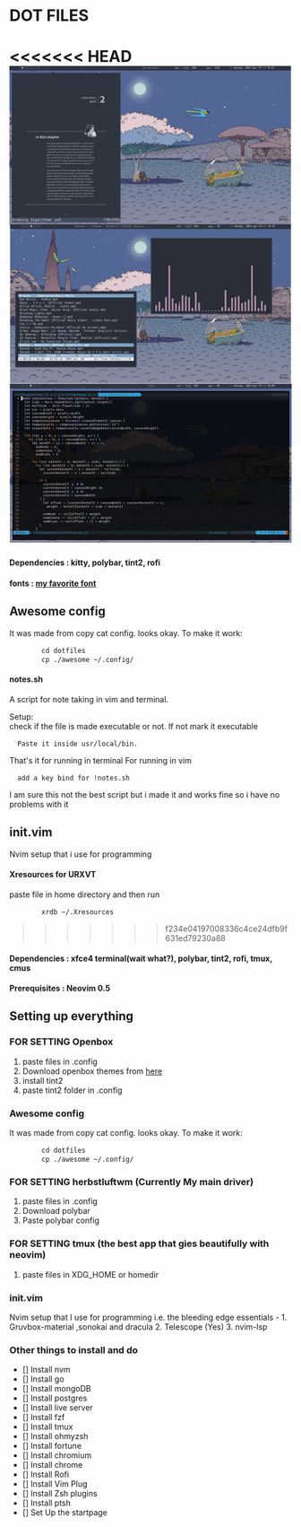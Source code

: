 # DOT FILES

<<<<<<< HEAD
![Rice](./screenshots/nord-herbluftwm.png)
=======
#### Dependencies : kitty, polybar, tint2, rofi
#### fonts : [my favorite font](https://github.com/sainnhe/icursive-nerd-font/wiki/Preview#hack-icursive-s12)

## Awesome config
It was made from copy cat config. looks okay.
To make it work:
            
            cd dotfiles
            cp ./awesome ~/.config/

#### notes.sh
A script for note taking in vim and terminal.

Setup:   
      check if the file is made executable or not. If not mark it executable   
      
      Paste it inside usr/local/bin.

That's it for running in terminal 
For running in vim             
      
      add a key bind for !notes.sh


I am sure this not the best script but i made it and works fine so i have no problems with it

## init.vim

Nvim setup that i use for programming


#### Xresources for URXVT

paste file in home directory and then run
            
            xrdb ~/.Xresources
>>>>>>> f234e04197008336c4ce24dfb9f631ed79230a88

#### Dependencies : xfce4 terminal(wait what?), polybar, tint2, rofi, tmux, cmus
 
**Prerequisites : Neovim 0.5**

## Setting up everything

### FOR SETTING Openbox
1. paste files in .config
2. Download openbox themes from [here](https://github.com/addy-dclxvi/openbox-theme-collections)
3. install tint2 
4. paste tint2 folder in .config

### Awesome config
It was made from copy cat config. looks okay.
To make it work:
            
            cd dotfiles
            cp ./awesome ~/.config/


### FOR SETTING herbstluftwm (Currently My main driver)
1. paste files in .config
2. Download polybar
3. Paste polybar config

### FOR SETTING tmux (the best app that gies beautifully with neovim)
1. paste files in XDG_HOME or homedir

### init.vim

Nvim setup that I use for programming i.e. the bleeding edge
essentials  - 
    1. Gruvbox-material ,sonokai and dracula 
    2. Telescope (Yes)
    3. nvim-lsp

### Other things to install and do
- [] Install nvm
- [] Install go
- [] Install mongoDB
- [] Install postgres
- [] Install live server
- [] Install fzf 
- [] Install tmux 
- [] Install ohmyzsh
- [] Install fortune 
- [] Install chromium
- [] Install chrome
- [] Install Rofi 
- [] Install Vim Plug 
- [] Install Zsh plugins
- [] Install ptsh 
- [] Set Up the startpage 
